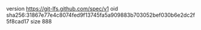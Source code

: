 version https://git-lfs.github.com/spec/v1
oid sha256:31867e77e4c8074fed9f13745fa5a909883b703052bef030b6e2dc2f5f8cad17
size 888
